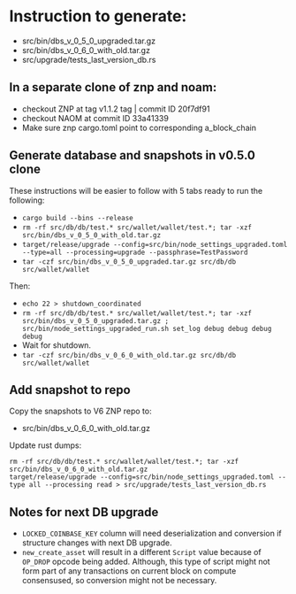 # Instruction to generate:
 * src/bin/dbs_v_0_5_0_upgraded.tar.gz
 * src/bin/dbs_v_0_6_0_with_old.tar.gz
 * src/upgrade/tests_last_version_db.rs

## In a separate clone of znp and noam:
 * checkout ZNP at tag v1.1.2 tag | commit ID 20f7df91
 * checkout NAOM at commit ID 33a41339
 * Make sure znp cargo.toml point to corresponding a_block_chain

## Generate database and snapshots in v0.5.0 clone

These instructions will be easier to follow with 5 tabs ready to run the following:
 * `cargo build --bins --release`
 * `rm -rf src/db/db/test.* src/wallet/wallet/test.*; tar -xzf src/bin/dbs_v_0_5_0_with_old.tar.gz`
 * `target/release/upgrade --config=src/bin/node_settings_upgraded.toml --type=all --processing=upgrade --passphrase=TestPassword`
 * `tar -czf src/bin/dbs_v_0_5_0_upgraded.tar.gz src/db/db src/wallet/wallet`

 Then:
 * `echo 22 > shutdown_coordinated`
 * `rm -rf src/db/db/test.* src/wallet/wallet/test.*; tar -xzf src/bin/dbs_v_0_5_0_upgraded.tar.gz ; src/bin/node_settings_upgraded_run.sh set_log debug debug debug debug`
 * Wait for shutdown.
 * `tar -czf src/bin/dbs_v_0_6_0_with_old.tar.gz src/db/db src/wallet/wallet`

## Add snapshot to repo

Copy the snapshots to V6 ZNP repo to:
 * src/bin/dbs_v_0_6_0_with_old.tar.gz

Update rust dumps:

```
rm -rf src/db/db/test.* src/wallet/wallet/test.*; tar -xzf src/bin/dbs_v_0_6_0_with_old.tar.gz
target/release/upgrade --config=src/bin/node_settings_upgraded.toml --type all --processing read > src/upgrade/tests_last_version_db.rs
```

## Notes for next DB upgrade
* `LOCKED_COINBASE_KEY` column will need deserialization and conversion if structure changes with next DB upgrade.
* `new_create_asset` will result in a different `Script` value because of `OP_DROP` opcode being added. Although, this type of script might not form part of any transactions on current block on compute consensused, so conversion might not be necessary.
